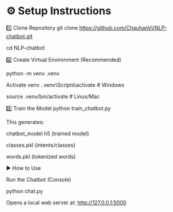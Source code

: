 # ⚙️ Setup Instructions

 1️⃣ Clone Repository
git clone https://github.com/ChauhanVi/NLP-chatbot.git

cd NLP-chatbot

2️⃣ Create Virtual Environment (Recommended)

python -m venv .venv

 Activate venv
.\.venv\Scripts\activate     # Windows

source .venv/bin/activate  # Linux/Mac

 3️⃣ Train the Model
python train_chatbot.py

This generates:

chatbot_model.h5 (trained model)

classes.pkl (intents/classes)

words.pkl (tokenized words)

▶️ How to Use

Run the Chatbot (Console)

python chat.py

Opens a local web server at: http://127.0.0.1:5000
